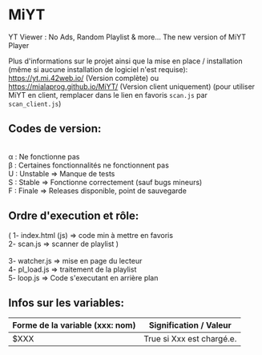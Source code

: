 # MiYT
YT Viewer : No Ads, Random Playlist &amp; more... The new version of MiYT Player

Plus d'informations sur le projet ainsi que la mise en place / installation (même si aucune installation de logiciel n'est requise): 
    https://yt.mi.42web.io/ (Version complète)
        ou
    https://mialaprog.github.io/MiYT/ (Version client uniquement)
(pour utiliser MiYT en client, remplacer dans le lien en favoris `scan.js` par `scan_client.js`)

## Codes de version:
<br>α : Ne fonctionne pas
<br>β : Certaines fonctionnalités ne fonctionnent pas 
<br>U : Unstable => Manque de tests 
<br>S : Stable => Fonctionne correctement (sauf bugs mineurs)
<br>F : Finale => Releases disponible, point de sauvegarde

## Ordre d'execution et rôle:
( 1- index.html (js) => code min à mettre en favoris <br>
2- scan.js => scanner de playlist )<br>
<br>
3- watcher.js => mise en page du lecteur<br>
4- pl_load.js => traitement de la playlist<br>
5- loop.js => Code s'executant en arrière plan<br>

## Infos sur les variables:
Forme de la variable (xxx: nom) | Signification / Valeur
 --- | --- 
$XXX | True si Xxx est chargé.e.